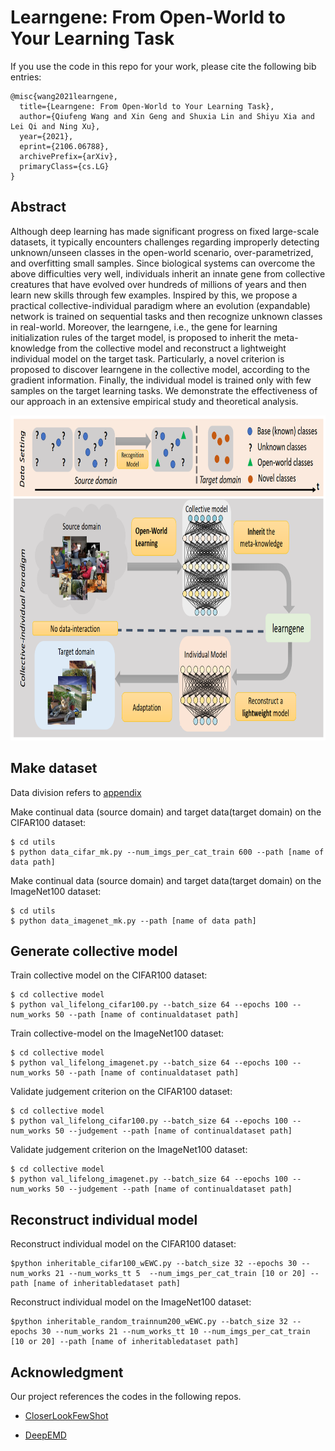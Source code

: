 # Learngene: From Open-World to Your Learning Task

If you use the code in this repo for your work, please cite the following bib entries:

    @misc{wang2021learngene,
      title={Learngene: From Open-World to Your Learning Task}, 
      author={Qiufeng Wang and Xin Geng and Shuxia Lin and Shiyu Xia and Lei Qi and Ning Xu},
      year={2021},
      eprint={2106.06788},
      archivePrefix={arXiv},
      primaryClass={cs.LG}
    }
 
 ## Abstract
Although deep learning has made significant progress on fixed large-scale datasets, it typically encounters challenges regarding improperly detecting unknown/unseen classes in the open-world scenario, over-parametrized, and overfitting small samples. Since biological systems can overcome the above difficulties very well, individuals inherit an innate gene from collective creatures that have evolved over hundreds of millions of years and then learn new skills through few examples. Inspired by this, we propose a practical collective-individual paradigm where an evolution (expandable) network is trained on sequential tasks and then recognize unknown classes in real-world. Moreover, the learngene, i.e., the gene for learning initialization rules of the target model, is proposed to inherit the meta-knowledge from the collective model and reconstruct a lightweight individual model on the target task. Particularly, a novel criterion is proposed to discover learngene in the collective model, according to the gradient information. Finally, the individual model is trained only with few samples on the target learning tasks. We demonstrate the effectiveness of our approach in an extensive empirical study and theoretical analysis.

<img src='paradigm.png' width='1280' height='520'>

## Make dataset
Data division refers to [appendix](https://github.com/BruceQFWang/learngene/blob/main/Learngene_Appendix.pdf)

Make continual data (source domain) and target data(target domain) on the CIFAR100 dataset:

    $ cd utils
    $ python data_cifar_mk.py --num_imgs_per_cat_train 600 --path [name of data path]
    
Make continual data (source domain) and target data(target domain) on the ImageNet100 dataset:

    $ cd utils
    $ python data_imagenet_mk.py --path [name of data path]
    
## Generate collective model
Train collective model on the CIFAR100 dataset:
    
    $ cd collective model
    $ python val_lifelong_cifar100.py --batch_size 64 --epochs 100 --num_works 50 --path [name of continualdataset path]

Train collective-model on the ImageNet100 dataset:
    
    $ cd collective model
    $ python val_lifelong_imagenet.py --batch_size 64 --epochs 100 --num_works 50 --path [name of continualdataset path]

Validate judgement criterion on the CIFAR100 dataset:
    
    $ cd collective model
    $ python val_lifelong_cifar100.py --batch_size 64 --epochs 100 --num_works 50 --judgement --path [name of continualdataset path]

Validate judgement criterion on the ImageNet100 dataset:
    
    $ cd collective model
    $ python val_lifelong_imagenet.py --batch_size 64 --epochs 100 --num_works 50 --judgement --path [name of continualdataset path]
 
 ## Reconstruct individual model
 Reconstruct individual model on the CIFAR100 dataset:
 
    $python inheritable_cifar100_wEWC.py --batch_size 32 --epochs 30 --num_works 21 --num_works_tt 5  --num_imgs_per_cat_train [10 or 20] --path [name of inheritabledataset path]

 Reconstruct individual model on the ImageNet100 dataset:
 
    $python inheritable_random_trainnum200_wEWC.py --batch_size 32 --epochs 30 --num_works 21 --num_works_tt 10 --num_imgs_per_cat_train [10 or 20] --path [name of inheritabledataset path]
 
## Acknowledgment
Our project references the codes in the following repos.
- [CloserLookFewShot](https://github.com/wyharveychen/CloserLookFewShot)

- [DeepEMD](https://github.com/icoz69/DeepEMD)
